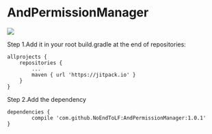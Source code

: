 # AndPermissionManager
[![](https://jitpack.io/v/NoEndToLF/AndPermissionManager.svg)](https://jitpack.io/#NoEndToLF/AndPermissionManager)  

Step 1.Add it in your root build.gradle at the end of repositories:

	allprojects {
		repositories {
			...
			maven { url 'https://jitpack.io' }
		}
	}
Step 2.Add the dependency

	dependencies {
	        compile 'com.github.NoEndToLF:AndPermissionManager:1.0.1'
	}